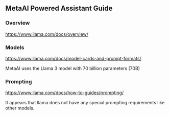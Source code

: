 ## MetaAI Powered Assistant Guide 

### Overview

https://www.llama.com/docs/overview/

### Models

https://www.llama.com/docs/model-cards-and-prompt-formats/

MetaAI uses the Llama 3 model with 70 billion parameters (70B)

### Prompting


https://www.llama.com/docs/how-to-guides/prompting/

It appears that llama does not have any special prompting requirements like other models. 
